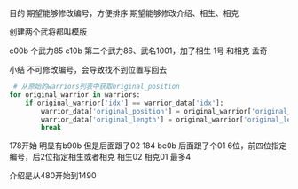 目的
期望能够修改编号，方便排序
期望能够修改介绍、相生、相克



创建两个武将都叫模版

c00b    个武力85
c10b    第二个武力86、武名1001，加了相生 1号  和相克 孟奇



小结
不可修改编号，会导致找不到位置写回去
```py
 # 从原始的warriors列表中获取original_position
for original_warrior in warriors:
    if original_warrior['idx'] == warrior_data['idx']:
        warrior_data['original_position'] = original_warrior['original_position']
        warrior_data['original_length'] = original_warrior['original_length']
        break
```

178开始 明显有b90b 但是后面跟了02     184 be0b 后面跟了个01 
6位，前四位指定编号，后2位指定相生或者相克 相生02 相克01 
最多4


介绍是从480开始到1490